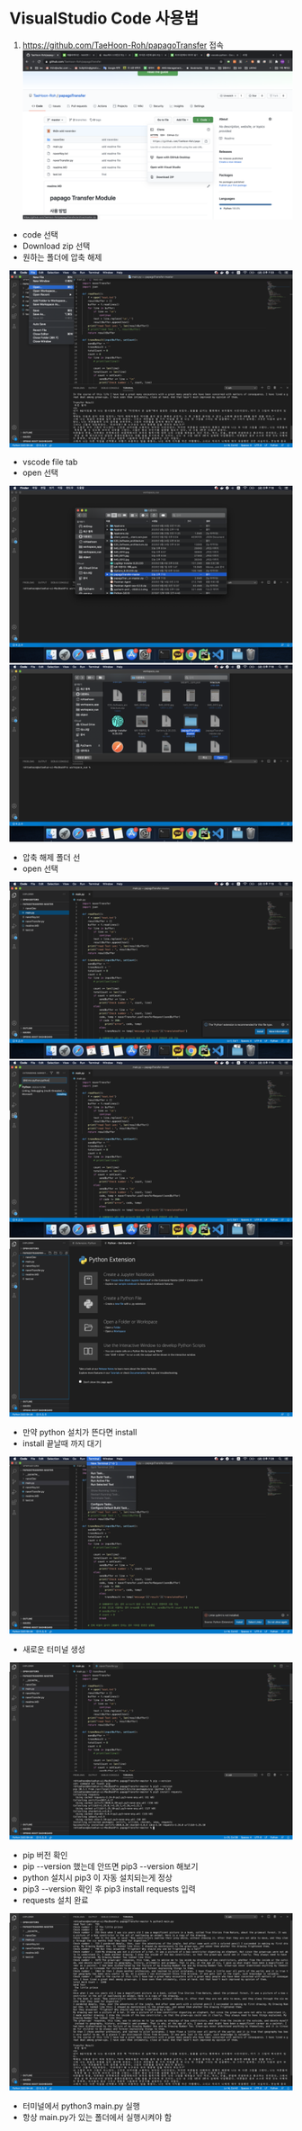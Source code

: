 # VisualStudio Code 사용법

1. https://github.com/TaeHoon-Roh/papagoTransfer 접속
![ex_screenshot](./vsimage-2.png)
* code 선택
* Download zip 선택
* 원하는 폴더에 압축 해제

![ex_screenshot](./vsimage-1.png)
* vscode file tab
* open 선택

![ex_screenshot](./vsimage-3.png)
![ex_screenshot](./vsimage-4.png)
* 압축 해제 폴더 선
* open 선택

![ex_screenshot](./vsimage-6.png)
![ex_screenshot](./vsimage-7.png)
![ex_screenshot](./vsimage-8.png)
* 만약 python 설치가 뜬다면 install
* install 끝날때 까지 대기

![ex_screenshot](./vsimage-10.png)
* 새로운 터미널 생성

![ex_screenshot](./vsimage-9.png)
* pip 버전 확인
* pip --version 했는데 안뜨면 pip3 --version 해보기
* python 설치시 pip3 이 자동 설치되는게 정상
* pip3 --version 확인 후 pip3 install requests 입력
* requests 설치 완료

![ex_screenshot](./vsimage-11.png)
* 터미널에서 python3 main.py 실행
* 항상 main.py가 있는 폴더에서 실행시켜야 함